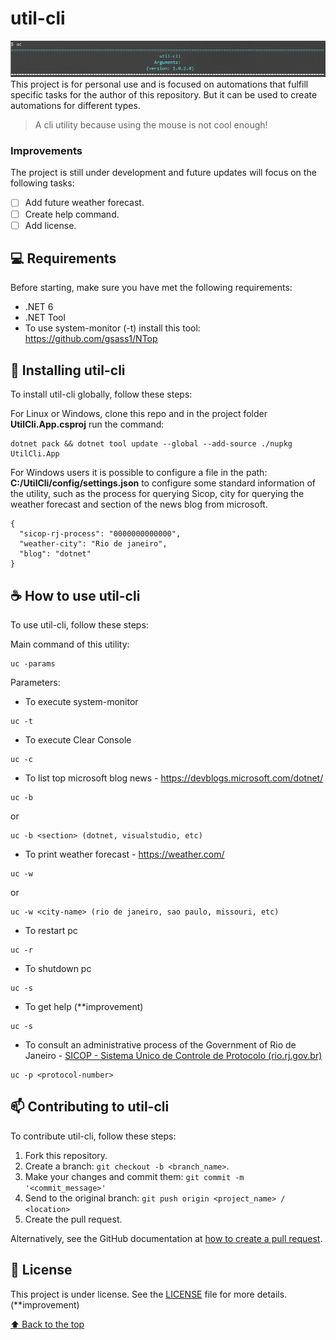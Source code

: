 ﻿
# util-cli
<img src="util-cli.png" alt="util-cli">
<br>
This project is for personal use and is focused on automations that fulfill specific tasks for the author of this repository. But it can be used to create automations for different types.

> A cli utility because using the mouse is not cool enough!

### Improvements

The project is still under development and future updates will focus on the following tasks: 

- [ ] Add future weather forecast.
- [ ] Create help command.
- [ ] Add license.

## 💻 Requirements

Before starting, make sure you have met the following requirements:

* .NET 6
* .NET Tool
* To use system-monitor (-t) install this tool: https://github.com/gsass1/NTop


## 🚀 Installing util-cli

To install util-cli globally, follow these steps:

For Linux or Windows, clone this repo and in the project folder **UtilCli.App.csproj** run the command:
```
dotnet pack && dotnet tool update --global --add-source ./nupkg UtilCli.App
```
For Windows users it is possible to configure a file in the path: **C:/UtilCli/config/settings.json** to configure some standard information of the utility, such as the process for querying Sicop, city for querying the weather forecast and section of the news blog from microsoft.
```
{
  "sicop-rj-process": "0000000000000",
  "weather-city": "Rio de janeiro",
  "blog": "dotnet"
}
```

## ☕ How to use util-cli

To use util-cli, follow these steps:

Main command of this utility:
```
uc -params
```

Parameters:
* To execute system-monitor
```
uc -t
```
* To execute Clear Console
```
uc -c 
```
* To list top microsoft blog news - https://devblogs.microsoft.com/dotnet/
```
uc -b 
```
or
```
uc -b <section> (dotnet, visualstudio, etc)
```
* To print weather forecast - https://weather.com/
```
uc -w
```
or
```
uc -w <city-name> (rio de janeiro, sao paulo, missouri, etc)
```
* To restart pc
```
uc -r 
```
* To shutdown pc
```
uc -s 
```
* To get help (**improvement)
```
uc -s 
```
* To consult an administrative process of the Government of Rio de Janeiro - [SICOP - Sistema Único de Controle de Protocolo (rio.rj.gov.br)](http://www2.rio.rj.gov.br/sicop/sicop.asp)
```
uc -p <protocol-number> 
```

## 📫 Contributing to util-cli

To contribute util-cli, follow these steps:

1. Fork this repository.
2. Create a branch: `git checkout -b <branch_name>`.
3. Make your changes and commit them: `git commit -m '<commit_message>'`
4. Send to the original branch: `git push origin <project_name> / <location>`
5. Create the pull request.

Alternatively, see the GitHub documentation at [how to create a pull request](https://help.github.com/en/github/collaborating-with-issues-and-pull-requests/creating-a-pull-request).


## 📝 License

This project is under license. See the [LICENSE](LICENSE.md) file for more details. (**improvement)

[⬆ Back to the top](#Util-Cli)<br>